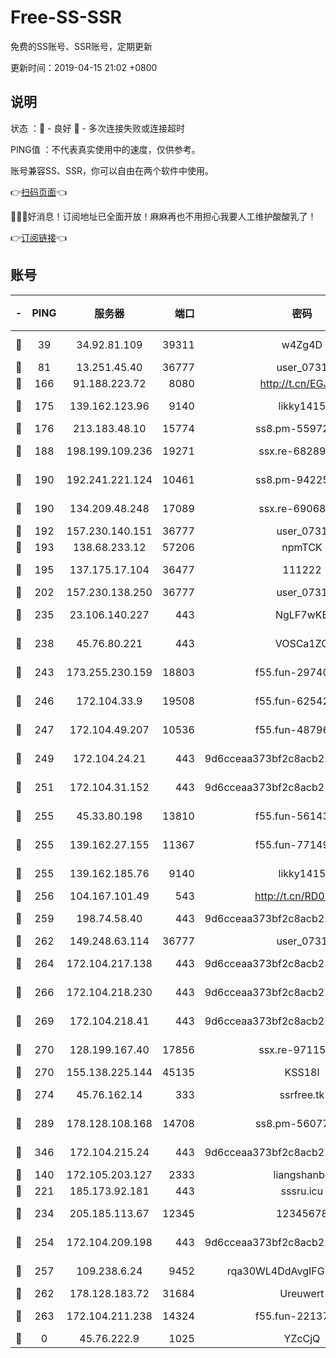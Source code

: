 # Free-SS-SSR

免费的SS账号、SSR账号，定期更新

更新时间：2019-04-15 21:02 +0800

## 说明

状态     ：🙂 - 良好 🙁 - 多次连接失败或连接超时

PING值   ：不代表真实使用中的速度，仅供参考。

账号兼容SS、SSR，你可以自由在两个软件中使用。

👉[扫码页面](https://liesauer.github.io/Free-SS-SSR/)👈

🎉🎉🎉好消息！订阅地址已全面开放！麻麻再也不用担心我要人工维护酸酸乳了！

👉[订阅链接](https://www.liesauer.net/yogurt/subscribe?ACCESS_TOKEN=DAYxR3mMaZAsaqUb)👈

## 账号

|-|PING|服务器|端口|密码|加密方式|区域|
|:----:|:----:|:-----:|-----:|:----:|:----:|:----:|
|🙂|39|34.92.81.109|39311|w4Zg4D|chacha20-ietf|US|
|🙂|81|13.251.45.40|36777|user_0731|chacha20|SG|
|🙂|166|91.188.223.72|8080|http://t.cn/EGJIyrl|rc4-md5|RU|
|🙂|175|139.162.123.96|9140|likky1415|aes-256-cfb|JP|
|🙂|176|213.183.48.10|15774|ss8.pm-55972403|rc4-md5|RU|
|🙂|188|198.199.109.236|19271|ssx.re-68289333|aes-256-cfb|US|
|🙂|190|192.241.221.124|10461|ss8.pm-94225903|aes-256-cfb|US|
|🙂|190|134.209.48.248|17089|ssx.re-69068513|aes-256-cfb|US|
|🙂|192|157.230.140.151|36777|user_0731|chacha20|US|
|🙂|193|138.68.233.12|57206|npmTCK|rc4-md5|US|
|🙂|195|137.175.17.104|36477|111222|aes-256-cfb|US|
|🙂|202|157.230.138.250|36777|user_0731|chacha20|US|
|🙂|235|23.106.140.227|443|NgLF7wKB|aes-256-cfb|US|
|🙂|238|45.76.80.221|443|VOSCa1ZG|aes-256-cfb|DE|
|🙂|243|173.255.230.159|18803|f55.fun-29740639|aes-256-cfb|US|
|🙂|246|172.104.33.9|19508|f55.fun-62542017|aes-256-cfb|SG|
|🙂|247|172.104.49.207|10536|f55.fun-48796912|aes-256-cfb|SG|
|🙂|249|172.104.24.21|443|9d6cceaa373bf2c8acb22e60b6a58be6|aes-256-cfb|US|
|🙂|251|172.104.31.152|443|9d6cceaa373bf2c8acb22e60b6a58be6|aes-256-cfb|US|
|🙂|255|45.33.80.198|13810|f55.fun-56143757|aes-256-cfb|US|
|🙂|255|139.162.27.155|11367|f55.fun-77149220|aes-256-cfb|SG|
|🙂|255|139.162.185.76|9140|likky1415|aes-256-cfb|DE|
|🙂|256|104.167.101.49|543|http://t.cn/RD0D7sx|rc4-md5|CA|
|🙂|259|198.74.58.40|443|9d6cceaa373bf2c8acb22e60b6a58be6|aes-256-cfb|US|
|🙂|262|149.248.63.114|36777|user_0731|chacha20|CA|
|🙂|264|172.104.217.138|443|9d6cceaa373bf2c8acb22e60b6a58be6|aes-256-cfb|US|
|🙂|266|172.104.218.230|443|9d6cceaa373bf2c8acb22e60b6a58be6|aes-256-cfb|US|
|🙂|269|172.104.218.41|443|9d6cceaa373bf2c8acb22e60b6a58be6|aes-256-cfb|US|
|🙂|270|128.199.167.40|17856|ssx.re-97115769|aes-256-cfb|SG|
|🙂|270|155.138.225.144|45135|KSS18l|rc4-md5|US|
|🙂|274|45.76.162.14|333|ssrfree.tk|aes-256-cfb|SG|
|🙂|289|178.128.108.168|14708|ss8.pm-56077584|aes-256-cfb|SG|
|🙂|346|172.104.215.24|443|9d6cceaa373bf2c8acb22e60b6a58be6|aes-256-cfb|US|
|🙂|140|172.105.203.127|2333|liangshanbo|chacha20|JP|
|🙂|221|185.173.92.181|443|sssru.icu|rc4-md5|RU|
|🙂|234|205.185.113.67|12345|12345678|aes-256-cfb|US|
|🙂|254|172.104.209.198|443|9d6cceaa373bf2c8acb22e60b6a58be6|aes-256-cfb|US|
|🙂|257|109.238.6.24|9452|rqa30WL4DdAvgIFG6Fs3znzTa|aes-256-cfb|FR|
|🙂|262|178.128.183.72|31684|Ureuwert|chacha20|US|
|🙂|263|172.104.211.238|14324|f55.fun-22137524|aes-256-cfb|US|
|🙁|0|45.76.222.9|1025|YZcCjQ|rc4-md5|JP|
